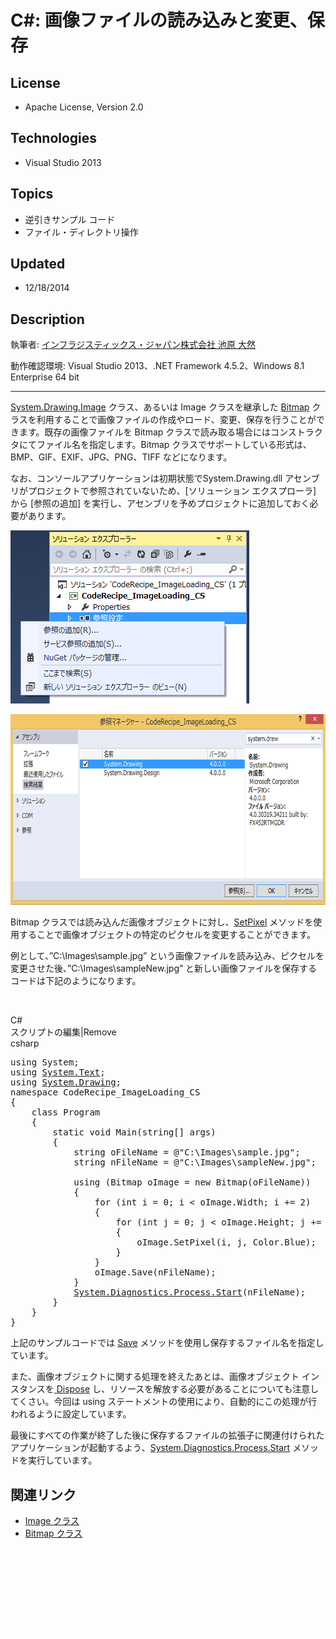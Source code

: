 # C#: 画像ファイルの読み込みと変更、保存
## License
- Apache License, Version 2.0
## Technologies
- Visual Studio 2013
## Topics
- 逆引きサンプル コード
- ファイル・ディレクトリ操作
## Updated
- 12/18/2014
## Description

<p>執筆者: <a href="http://msdn.microsoft.com/ja-jp/gg585574#ikehara" target="_blank">
インフラジスティックス・ジャパン株式会社 池原 大然</a></p>
<p>動作確認環境: Visual Studio 2013、.NET Framework 4.5.2、Windows 8.1 Enterprise 64 bit</p>
<hr>
<p><a href="http://msdn.microsoft.com/ja-jp/library/system.drawing.image.aspx" target="_blank">System.Drawing.Image</a> クラス、あるいは Image クラスを継承した
<a href="http://msdn.microsoft.com/ja-jp/library/system.drawing.bitmap.aspx" target="_blank">
Bitmap</a> クラスを利用することで画像ファイルの作成やロード、変更、保存を行うことができます。既存の画像ファイルを Bitmap クラスで読み取る場合にはコンストラクタにてファイル名を指定します。Bitmap クラスでサポートしている形式は、BMP、GIF、EXIF、JPG、PNG、TIFF などになります。</p>
<p>なお、コンソールアプリケーションは初期状態でSystem.Drawing.dll アセンブリがプロジェクトで参照されていないため、[ソリューション エクスプローラ] から [参照の追加] を実行し、アセンブリを予めプロジェクトに追加しておく必要があります。</p>
<p><img id="131382" src="131382-52_cs_01.png" alt="" width="382" height="277"></p>
<p><img id="131384" src="131384-52_cs_02.png" alt="" width="700" height="305"></p>
<p>Bitmap クラスでは読み込んだ画像オブジェクトに対し、<a href="http://msdn.microsoft.com/ja-jp/library/system.drawing.bitmap.setpixel.aspx" target="_blank">SetPixel</a> メソッドを使用することで画像オブジェクトの特定のピクセルを変更することができます。</p>
<p>例として、&rdquo;C:\Images\sample.jpg&rdquo; という画像ファイルを読み込み、ピクセルを変更させた後、&rdquo;C:\Images\sampleNew.jpg&rdquo; と新しい画像ファイルを保存するコードは下記のようになります。</p>
<p>&nbsp;</p>
<div class="scriptcode">
<div class="pluginEditHolder" pluginCommand="mceScriptCode">
<div class="title"><span>C#</span></div>
<div class="pluginLinkHolder"><span class="pluginEditHolderLink">スクリプトの編集</span>|<span class="pluginRemoveHolderLink">Remove</span></div>
<span class="hidden">csharp</span>

<div class="preview">
<pre class="vb">using&nbsp;System;&nbsp;
using&nbsp;<a class="libraryLink" href="https://msdn.microsoft.com/ja-JP/library/System.Text.aspx" target="_blank" title="Auto generated link to System.Text">System.Text</a>;&nbsp;
using&nbsp;<a class="libraryLink" href="https://msdn.microsoft.com/ja-JP/library/System.Drawing.aspx" target="_blank" title="Auto generated link to System.Drawing">System.Drawing</a>;&nbsp;
namespace&nbsp;CodeRecipe_ImageLoading_CS&nbsp;
{&nbsp;
&nbsp;&nbsp;&nbsp;&nbsp;class&nbsp;Program&nbsp;
&nbsp;&nbsp;&nbsp;&nbsp;{&nbsp;
&nbsp;&nbsp;&nbsp;&nbsp;&nbsp;&nbsp;&nbsp;&nbsp;static&nbsp;void&nbsp;Main(string[]&nbsp;args)&nbsp;
&nbsp;&nbsp;&nbsp;&nbsp;&nbsp;&nbsp;&nbsp;&nbsp;{&nbsp;
&nbsp;&nbsp;&nbsp;&nbsp;&nbsp;&nbsp;&nbsp;&nbsp;&nbsp;&nbsp;&nbsp;&nbsp;string&nbsp;oFileName&nbsp;=&nbsp;@<span class="visualBasic__string">&quot;C:\Images\sample.jpg&quot;</span>;&nbsp;
&nbsp;&nbsp;&nbsp;&nbsp;&nbsp;&nbsp;&nbsp;&nbsp;&nbsp;&nbsp;&nbsp;&nbsp;string&nbsp;nFileName&nbsp;=&nbsp;@<span class="visualBasic__string">&quot;C:\Images\sampleNew.jpg&quot;</span>;&nbsp;
&nbsp;
&nbsp;&nbsp;&nbsp;&nbsp;&nbsp;&nbsp;&nbsp;&nbsp;&nbsp;&nbsp;&nbsp;&nbsp;using&nbsp;(Bitmap&nbsp;oImage&nbsp;=&nbsp;new&nbsp;Bitmap(oFileName))&nbsp;
&nbsp;&nbsp;&nbsp;&nbsp;&nbsp;&nbsp;&nbsp;&nbsp;&nbsp;&nbsp;&nbsp;&nbsp;{&nbsp;
&nbsp;&nbsp;&nbsp;&nbsp;&nbsp;&nbsp;&nbsp;&nbsp;&nbsp;&nbsp;&nbsp;&nbsp;&nbsp;&nbsp;&nbsp;&nbsp;for&nbsp;(int&nbsp;i&nbsp;=&nbsp;<span class="visualBasic__number">0</span>;&nbsp;i&nbsp;&lt;&nbsp;oImage.Width;&nbsp;i&nbsp;&#43;=&nbsp;<span class="visualBasic__number">2</span>)&nbsp;
&nbsp;&nbsp;&nbsp;&nbsp;&nbsp;&nbsp;&nbsp;&nbsp;&nbsp;&nbsp;&nbsp;&nbsp;&nbsp;&nbsp;&nbsp;&nbsp;{&nbsp;
&nbsp;&nbsp;&nbsp;&nbsp;&nbsp;&nbsp;&nbsp;&nbsp;&nbsp;&nbsp;&nbsp;&nbsp;&nbsp;&nbsp;&nbsp;&nbsp;&nbsp;&nbsp;&nbsp;&nbsp;for&nbsp;(int&nbsp;j&nbsp;=&nbsp;<span class="visualBasic__number">0</span>;&nbsp;j&nbsp;&lt;&nbsp;oImage.Height;&nbsp;j&nbsp;&#43;=&nbsp;<span class="visualBasic__number">2</span>)&nbsp;
&nbsp;&nbsp;&nbsp;&nbsp;&nbsp;&nbsp;&nbsp;&nbsp;&nbsp;&nbsp;&nbsp;&nbsp;&nbsp;&nbsp;&nbsp;&nbsp;&nbsp;&nbsp;&nbsp;&nbsp;{&nbsp;
&nbsp;&nbsp;&nbsp;&nbsp;&nbsp;&nbsp;&nbsp;&nbsp;&nbsp;&nbsp;&nbsp;&nbsp;&nbsp;&nbsp;&nbsp;&nbsp;&nbsp;&nbsp;&nbsp;&nbsp;&nbsp;&nbsp;&nbsp;&nbsp;oImage.SetPixel(i,&nbsp;j,&nbsp;Color.Blue);&nbsp;
&nbsp;&nbsp;&nbsp;&nbsp;&nbsp;&nbsp;&nbsp;&nbsp;&nbsp;&nbsp;&nbsp;&nbsp;&nbsp;&nbsp;&nbsp;&nbsp;&nbsp;&nbsp;&nbsp;&nbsp;}&nbsp;
&nbsp;&nbsp;&nbsp;&nbsp;&nbsp;&nbsp;&nbsp;&nbsp;&nbsp;&nbsp;&nbsp;&nbsp;&nbsp;&nbsp;&nbsp;&nbsp;}&nbsp;
&nbsp;&nbsp;&nbsp;&nbsp;&nbsp;&nbsp;&nbsp;&nbsp;&nbsp;&nbsp;&nbsp;&nbsp;&nbsp;&nbsp;&nbsp;&nbsp;oImage.Save(nFileName);&nbsp;
&nbsp;&nbsp;&nbsp;&nbsp;&nbsp;&nbsp;&nbsp;&nbsp;&nbsp;&nbsp;&nbsp;&nbsp;}&nbsp;
&nbsp;&nbsp;&nbsp;&nbsp;&nbsp;&nbsp;&nbsp;&nbsp;&nbsp;&nbsp;&nbsp;&nbsp;<a class="libraryLink" href="https://msdn.microsoft.com/ja-JP/library/System.Diagnostics.Process.Start.aspx" target="_blank" title="Auto generated link to System.Diagnostics.Process.Start">System.Diagnostics.Process.Start</a>(nFileName);&nbsp;
&nbsp;&nbsp;&nbsp;&nbsp;&nbsp;&nbsp;&nbsp;&nbsp;}&nbsp;
&nbsp;&nbsp;&nbsp;&nbsp;}&nbsp;
}</pre>
</div>
</div>
</div>
<div class="endscriptcode">上記のサンプルコードでは <a href="http://msdn.microsoft.com/ja-jp/library/system.drawing.bitmap.save.aspx" target="_blank">
Save</a> メソッドを使用し保存するファイル名を指定しています。</div>
<p>また、画像オブジェクトに関する処理を終えたあとは、画像オブジェクト インスタンスを<a href="http://msdn.microsoft.com/ja-jp/library/8th8381z.aspx" target="_blank"> Dispose</a> し、リソースを解放する必要があることについても注意してくさい。今回は using ステートメントの使用により、自動的にこの処理が行われるように設定しています。</p>
<p>最後にすべての作業が終了した後に保存するファイルの拡張子に関連付けられたアプリケーションが起動するよう、<a class="libraryLink" href="https://msdn.microsoft.com/ja-JP/library/System.Diagnostics.Process.Start.aspx" target="_blank" title="Auto generated link to System.Diagnostics.Process.Start">System.Diagnostics.Process.Start</a> メソッドを実行しています。</p>
<h2>関連リンク</h2>
<ul>
<li><a href="http://msdn.microsoft.com/ja-jp/library/k7e7b2kd.aspx" target="_blank">Image クラス</a>
</li><li><a href="http://msdn.microsoft.com/ja-jp/library/4e7y164x.aspx" target="_blank">Bitmap クラス</a>
</li></ul>
<p><span style="color:#ffffff">＝＝＝＝＝＝＝＝＝＝＝＝＝＝＝＝＝＝＝＝＝＝＝＝＝＝＝＝＝＝＝＝＝＝＝＝＝＝＝＝＝＝＝＝＝＝＝＝＝＝＝＝＝＝＝＝＝＝＝＝＝＝＝＝＝＝＝＝＝＝＝＝＝＝＝＝＝＝＝＝＝＝＝＝＝＝＝＝＝＝＝＝＝＝＝＝＝＝＝＝＝＝＝＝＝＝＝＝＝＝＝＝＝＝＝＝＝＝＝＝＝＝＝＝＝＝＝＝＝＝＝＝＝＝＝＝＝＝＝＝＝＝＝＝＝＝＝＝＝＝＝＝＝＝＝＝＝＝＝＝＝＝＝＝＝＝＝＝＝＝＝＝＝＝＝＝＝＝＝＝＝＝＝＝＝＝＝＝＝＝＝＝＝＝＝＝＝＝＝＝＝＝＝＝＝＝＝＝＝＝＝＝＝＝＝＝＝＝＝＝＝＝＝＝＝＝＝</span></p>
